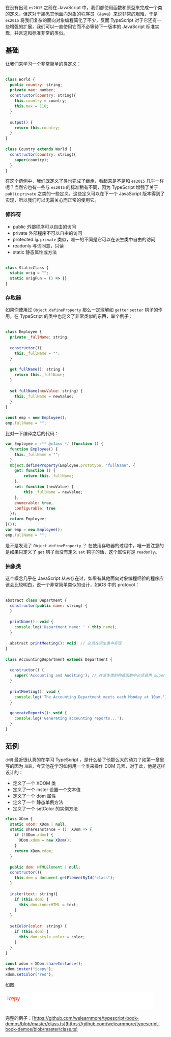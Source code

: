 在没有出现 `es2015` 之前在 JavaScript 中，我们都使用函数和原型来完成一个类的定义，但这对于熟悉其他面向对象的程序员（Java）来说非常的艰难，于是 `es2015` 将我们复杂的面向对象编程简化了不少，反而 TypeScript 对于它还有一些增强的扩展，我们可以一直使用它而不必等待下一版本的 JavaScript 标准实现，并且这和标准非常的类似。

## 基础

让我们来学习一个非常简单的类定义：

```javascript

class World {
  public country: string;
  private max: number;
  constructor(country: string){
    this.country = country;
    this.max = 110;
  }

  output() {
    return this.country;
  }
}

class Country extends World {
  constructor(country: string){
    super(country);
  }
}
```

在这个范例中，我们既定义了类也完成了继承，看起来是不是和 `es2015` 几乎一样呢？当然它也有一些与 `es2015` 的标准稍有不同，因为 TypeScript 增强了关于 `public` `private` 之类的一些定义，这些定义可以在下一个 JavaScript 版本得到了实现，所以我们可以无需关心而正常的使用它。

### 修饰符

- public 外部程序可以自由的访问
- private 外部程序不可以自由的访问
- protected 与 `private` 类似，唯一的不同是它可以在派生类中自由的访问
- readonly 与词同意，只读
- static 静态属性或方法

```javascript

class StaticClass {
  static orig = "";
  static origFun = () => {}
}

```

### 存取器

如果你使用过 `Object.defineProperty` 那么一定理解如 `getter` `setter` 钩子的作用，在 TypeScript 的类中也定义了非常类似的东西，举个例子：

```javascript

class Employee {
  private _fullName: string;

  constructor(){
    this._fullName = "";
  }
  
  get fullName(): string {
    return this._fullName;
  }

  set fullName(newValue: string) {
    this._fullName = newValue;
  }
}

const emp = new Employee();
emp.fullName = "";
```

比对一下编译之后的代码：

```javascript
var Employee = /** @class */ (function () {
  function Employee() {
    this._fullName = "";
  }
  Object.defineProperty(Employee.prototype, "fullName", {
    get: function () {
        return this._fullName;
    },
    set: function (newValue) {
        this._fullName = newValue;
    },
    enumerable: true,
    configurable: true
  });
  return Employee;
}());
var emp = new Employee();
emp.fullName = "";
```

是不是发现了 `Object.defineProperty` ？ 在使用存取器的过程中，唯一要注意的是如果只定义了 `get` 钩子而没有定义 `set` 钩子的话，这个属性将是 `readonly`。

### 抽象类

这个概念几乎在 JavaScript 从未存在过，如果有其他面向对象编程经验的程序应该会比较明白，说一个非常简单类似的设计，如iOS 中的 protocol：

```javascript

abstract class Department {
  constructor(public name: string) {
  }

  printName(): void {
    console.log('Department name: ' + this.name);
  }

  abstract printMeeting(): void; // 必须在派生类中实现
}

class AccountingDepartment extends Department {

  constructor() {
    super('Accounting and Auditing'); // 在派生类的构造函数中必须调用 super()
  }

  printMeeting(): void {
    console.log('The Accounting Department meets each Monday at 10am.');
  }

  generateReports(): void {
    console.log('Generating accounting reports...');
  }
}

```

## 范例

`小明` 最近很认真的在学习 TypeScript ，是什么给了他那么大的动力？如第一章里写的因为 `涨薪`，今天他在学习如何用一个类来操作 DOM 元素，对于此，他是这样设计的：

- 定义了一个 XDOM 类
- 定义了一个 inster 设置一个文本值
- 定义了一个 dom 属性
- 定义了一个 静态单例方法
- 定义了一个 setColor 的实例方法

```javascript
class XDom {
  static xdom: XDom | null;
  static shareInstance = (): XDom => {
    if (!XDom.xdom) {
      XDom.xdom = new XDom();
    }
    return XDom.xdom;
  }

  public dom: HTMLElement | null;
  constructor(){
    this.dom = document.getElementById("class");
  }

  inster(text: string){
    if (this.dom) {
      this.dom.innerHTML = text;
    }
  }

  setColor(color: string) {
    if (this.dom) {
      this.dom.style.color = color;
    }
  }
}

const xdom = XDom.shareInstance();
xdom.inster("icepy");
xdom.setColor("red");
```

如图:

![](../images/chap-02-04.png)

完整的例子：[https://github.com/welearnmore/typescript-book-demos/blob/master/class.ts](https://github.com/welearnmore/typescript-book-demos/blob/master/class.ts)